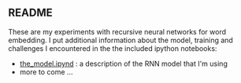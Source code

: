 ## README

These are my experiments with recursive neural networks for word embedding. I put additional information about the model, training and challenges I encountered in the the included ipython notebooks:

- [the_model.ipynd](https://github.com/troywinfree/rnn_word_embeddings/blob/master/docs/the_model.ipynb) : a description of the RNN model that I'm using
- more to come ...
